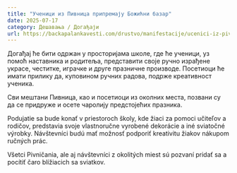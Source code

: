 ```yaml
---
title: "Ученици из Пивница припремају Божићни базар"
date: 2025-07-17
category: Дешавања / Догађаји
url: https://backapalankavesti.com/drustvo/manifestacije/ucenici-iz-pivnica-pripremaju-bozicni-bazar/
---
```


Догађај ће бити одржан у просторијама школе, где ће ученици, уз помоћ наставника и родитеља, представити своје ручно израђене украсе, честитке, играчке и друге празничне производе. Посетиоци ће имати прилику да, куповином ручних радова, подрже креативност ученика.

Сви мештани Пивница, као и посетиоци из околних места, позвани су да се придруже и осете чаролију предстојећих празника.

Podujatie sa bude konať v priestoroch školy, kde žiaci za pomoci učiteľov a rodičov, predstavia svoje vlastnoručne vyrobené dekorácie a iné sviatočné výrobky. Návštevníci budú mať možnosť podporiť kreativitu žiakov nákupom ručných prác.

Všetci Pivničania, ale aj návštevníci z okolitých miest sú pozvaní pridať sa a pocítiť čaro blížiacich sa sviatkov.

